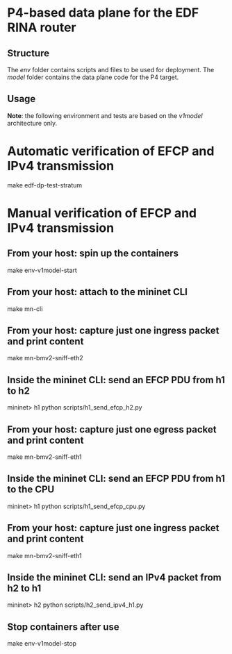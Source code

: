 # P4-based data plane for the EDF RINA router

## Structure

The _env_ folder contains scripts and files to be used for deployment.
The _model_ folder contains the data plane code for the P4 target.

## Usage

**Note**: the following environment and tests are based on the *v1model* architecture only.

# Automatic verification of EFCP and IPv4 transmission
make edf-dp-test-stratum

# Manual verification of EFCP and IPv4 transmission

## From your host: spin up the containers
make env-v1model-start

## From your host: attach to the mininet CLI
make mn-cli

## From your host: capture just one ingress packet and print content
make mn-bmv2-sniff-eth2
## Inside the mininet CLI: send an EFCP PDU from h1 to h2
mininet> h1 python scripts/h1_send_efcp_h2.py

## From your host: capture just one egress packet and print content
make mn-bmv2-sniff-eth1
## Inside the mininet CLI: send an EFCP PDU from h1 to the CPU
mininet> h1 python scripts/h1_send_efcp_cpu.py

## From your host: capture just one ingress packet and print content
make mn-bmv2-sniff-eth1
## Inside the mininet CLI: send an IPv4 packet from h2 to h1
mininet> h2 python scripts/h2_send_ipv4_h1.py

## Stop containers after use
make env-v1model-stop
```
